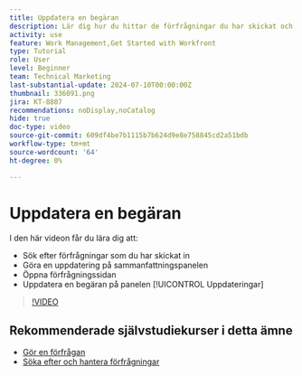 ```yaml
---
title: Uppdatera en begäran
description: Lär dig hur du hittar de förfrågningar du har skickat och gör en uppdatering för dessa förfrågningar i  [!DNL  Workfront].
activity: use
feature: Work Management,Get Started with Workfront
type: Tutorial
role: User
level: Beginner
team: Technical Marketing
last-substantial-update: 2024-07-10T00:00:00Z
thumbnail: 336091.png
jira: KT-8807
recommendations: noDisplay,noCatalog
hide: true
doc-type: video
source-git-commit: 609df4be7b1115b7b624d9e8e758845cd2a51bdb
workflow-type: tm+mt
source-wordcount: '64'
ht-degree: 0%

---
```


# Uppdatera en begäran

I den här videon får du lära dig att:

* Sök efter förfrågningar som du har skickat in
* Göra en uppdatering på sammanfattningspanelen
* Öppna förfrågningssidan
* Uppdatera en begäran på panelen [!UICONTROL Uppdateringar]

>[!VIDEO](https://video.tv.adobe.com/v/336091/?quality=12&learn=on)

## Rekommenderade självstudiekurser i detta ämne

* [Gör en förfrågan](/help/manage-work/issues-requests/make-a-request.md)
* [Söka efter och hantera förfrågningar](/help/manage-work/issues-requests/find-requests.md)
